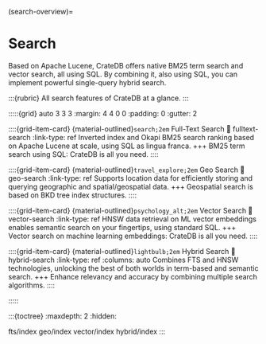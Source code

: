 (search-overview)=
# Search

Based on Apache Lucene, CrateDB offers native BM25 term search and vector
search, all using SQL. By combining it, also using SQL, you can implement
powerful single-query hybrid search.

:::{rubric} All search features of CrateDB at a glance.
:::

:::::{grid} auto 3 3 3
:margin: 4 4 0 0
:padding: 0
:gutter: 2

::::{grid-item-card} {material-outlined}`search;2em` Full-Text Search
:link: fulltext-search
:link-type: ref
Inverted index and Okapi BM25 search ranking based on Apache Lucene
at scale, using SQL as lingua franca.
+++
BM25 term search using SQL: CrateDB is all you need.
::::

::::{grid-item-card} {material-outlined}`travel_explore;2em` Geo Search
:link: geo-search
:link-type: ref
Supports location data for efficiently storing and querying geographic
and spatial/geospatial data.
+++
Geospatial search is based on BKD tree index structures.
::::

::::{grid-item-card} {material-outlined}`psychology_alt;2em` Vector Search
:link: vector-search
:link-type: ref
HNSW data retrieval on ML vector embeddings
enables semantic search on your fingertips,
using standard SQL.
+++
Vector search on machine learning embeddings: CrateDB is all you need.
::::

::::{grid-item-card} {material-outlined}`lightbulb;2em` Hybrid Search
:link: hybrid-search
:link-type: ref
:columns: auto
Combines FTS and HNSW technologies, unlocking the best of both worlds
in term-based and semantic search.
+++
Enhance relevancy and accuracy by combining multiple search algorithms.
::::

:::::


:::{toctree}
:maxdepth: 2
:hidden:

fts/index
geo/index
vector/index
hybrid/index
:::
